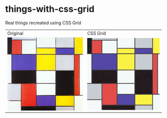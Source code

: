 # things-with-css-grid
Real things recreated using CSS Grid

<table>
    <tr>
        <td>
            Original
        </td>
        <td>
            CSS Grid
        </td>
    <tr>
    <tr>
        <td>
            <img src="assets/screenshots/composition-a-1923.jpg" alt="original" width="400px"/>
        </td>
        <td>
            <img src="assets/screenshots/composition-a-1923-css.png" alt="css" width="400px"/>
        </td>
    <tr>
</table>




